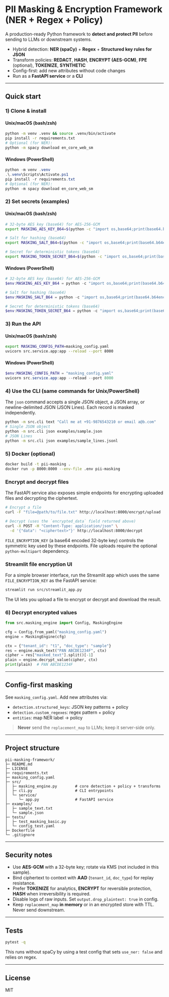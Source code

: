 
# PII Masking & Encryption Framework (NER + Regex + Policy)

A production-ready Python framework to **detect and protect PII** before sending to LLMs or downstream systems.
- Hybrid detection: **NER (spaCy)** + **Regex** + **Structured key rules for JSON**
- Transform policies: **REDACT**, **HASH**, **ENCRYPT (AES-GCM)**, **FPE** (optional), **TOKENIZE**, **SYNTHETIC**
- Config-first: add new attributes without code changes
- Run as a **FastAPI service** or a **CLI**

---

## Quick start

### 1) Clone & install

#### Unix/macOS (bash/zsh)
```bash
python -m venv .venv && source .venv/bin/activate
pip install -r requirements.txt
# Optional (for NER):
python -m spacy download en_core_web_sm
```

#### Windows (PowerShell)
```powershell
python -m venv .venv
.\.venv\Scripts\Activate.ps1
pip install -r requirements.txt
# Optional (for NER):
python -m spacy download en_core_web_sm
```

### 2) Set secrets (examples)

#### Unix/macOS (bash/zsh)
```bash
# 32-byte AES key (base64) for AES-256-GCM
export MASKING_AES_KEY_B64=$(python -c "import os,base64;print(base64.b64encode(os.urandom(32)).decode())")

# Salt for hashing (base64)
export MASKING_SALT_B64=$(python -c "import os,base64;print(base64.b64encode(os.urandom(16)).decode())")

# Secret for deterministic tokens (base64)
export MASKING_TOKEN_SECRET_B64=$(python -c "import os,base64;print(base64.b64encode(os.urandom(32)).decode())")
```

#### Windows (PowerShell)
```powershell
# 32-byte AES key (base64) for AES-256-GCM
$env:MASKING_AES_KEY_B64 = python -c "import os,base64;print(base64.b64encode(os.urandom(32)).decode())"

# Salt for hashing (base64)
$env:MASKING_SALT_B64 = python -c "import os,base64;print(base64.b64encode(os.urandom(16)).decode())"

# Secret for deterministic tokens (base64)
$env:MASKING_TOKEN_SECRET_B64 = python -c "import os,base64;print(base64.b64encode(os.urandom(32)).decode())"
```

### 3) Run the API

#### Unix/macOS (bash/zsh)
```bash
export MASKING_CONFIG_PATH=masking_config.yaml
uvicorn src.service.app:app --reload --port 8000
```

#### Windows (PowerShell)
```powershell
$env:MASKING_CONFIG_PATH = "masking_config.yaml"
uvicorn src.service.app:app --reload --port 8000
```

### 4) Use the CLI (same commands for Unix/PowerShell)
The `json` command accepts a single JSON object, a JSON array, or newline-delimited JSON (JSON Lines).
Each record is masked independently.
```bash
python -m src.cli text "Call me at +91-9876543210 or email a@b.com"
# Single JSON object
python -m src.cli json examples/sample.json
# JSON Lines
python -m src.cli json examples/sample_lines.jsonl
```
### 5) Docker (optional)
```bash
docker build -t pii-masking .
docker run -p 8000:8000 --env-file .env pii-masking
```

### Encrypt and decrypt files

The FastAPI service also exposes simple endpoints for encrypting uploaded files and decrypting the ciphertext.

```bash
# Encrypt a file
curl -F "file=@path/to/file.txt" http://localhost:8000/encrypt/upload

# Decrypt (uses the `encrypted_data` field returned above)
curl -X POST -H "Content-Type: application/json" \
  -d '{"data": "<ciphertext>"}' http://localhost:8000/decrypt
```

`FILE_ENCRYPTION_KEY` (a base64 encoded 32-byte key) controls the symmetric key used by these endpoints.
File uploads require the optional `python-multipart` dependency.

### Streamlit file encryption UI

For a simple browser interface, run the Streamlit app which uses the same
`FILE_ENCRYPTION_KEY` as the FastAPI service:

```bash
streamlit run src/streamlit_app.py
```

The UI lets you upload a file to encrypt or decrypt and download the result.

### 6) Decrypt encrypted values
```python
from src.masking_engine import Config, MaskingEngine

cfg = Config.from_yaml("masking_config.yaml")
engine = MaskingEngine(cfg)

ctx = {"tenant_id": "t1", "doc_type": "sample"}
res = engine.mask_text("PAN ABCDE1234F", ctx)
cipher = res["masked_text"].split()[-1]
plain = engine.decrypt_value(cipher, ctx)
print(plain)  # PAN ABCDE1234F
```

---

## Config-first masking

See `masking_config.yaml`. Add new attributes via:
- `detection.structured_keys`: JSON key patterns + policy
- `detection.custom_regexes`: regex pattern + policy
- `entities`: map NER label → policy

> **Never** send the `replacement_map` to LLMs; keep it server-side only.

---

## Project structure

```
pii-masking-framework/
├─ README.md
├─ LICENSE
├─ requirements.txt
├─ masking_config.yaml
├─ src/
│  ├─ masking_engine.py        # core detection + policy + transforms
│  ├─ cli.py                   # CLI entrypoints
│  └─ service/
│     └─ app.py                # FastAPI service
├─ examples/
│  ├─ sample_text.txt
│  └─ sample.json
├─ tests/
│  ├─ test_masking_basic.py
│  └─ config_test.yaml
├─ Dockerfile
└─ .gitignore
```

---

## Security notes

- Use **AES-GCM** with a 32-byte key; rotate via KMS (not included in this sample).
- Bind ciphertext to context with **AAD** (`tenant_id`, `doc_type`) for replay resistance.
- Prefer **TOKENIZE** for analytics, **ENCRYPT** for reversible protection, **HASH** when irreversibility is required.
- Disable logs of raw inputs. Set `output.drop_plaintext: true` in config.
- Keep `replacement_map` **in memory** or in an encrypted store with TTL. Never send downstream.

---

## Tests

```bash
pytest -q
```

This runs without spaCy by using a test config that sets `use_ner: false` and relies on regex.

---

## License

MIT

